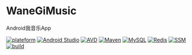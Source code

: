 # WaneGiMusic
Android我音乐App

<p><a target="_blank" rel="noopener noreferrer" href="https://camo.githubusercontent.com/e0d133e64eebb78d02538db61c97ea1eb13feeea/68747470733a2f2f696d672e736869656c64732e696f2f62616467652f706c617465666f726d2d77696e646f77732d6c69676874677265792e737667"><img src="https://camo.githubusercontent.com/e0d133e64eebb78d02538db61c97ea1eb13feeea/68747470733a2f2f696d672e736869656c64732e696f2f62616467652f706c617465666f726d2d77696e646f77732d6c69676874677265792e737667" alt="plateform" data-canonical-src="https://img.shields.io/badge/plateform-windows-lightgrey.svg" style="max-width:100%;"></a>
<a target="_blank" rel="noopener noreferrer" href="https://camo.githubusercontent.com/8a39411ad68daa19980bda3da932fbc14f68dd48/68747470733a2f2f696d672e736869656c64732e696f2f62616467652f496e74656c6c694a253230494445412d323031382e322e372d3842303030302e737667"><img src="https://camo.githubusercontent.com/8a39411ad68daa19980bda3da932fbc14f68dd48/68747470733a2f2f696d672e736869656c64732e696f2f62616467652f496e74656c6c694a253230494445412d323031382e322e372d3842303030302e737667" alt="Android Studio" data-canonical-src="https://img.shields.io/badge/Android%20Studio-3.5.2-8B0000.svg" style="max-width:100%;"></a>
<a target="_blank" rel="noopener noreferrer" href="https://camo.githubusercontent.com/04c56976840c231575a4d7acea91d47cfbf4029e/68747470733a2f2f696d672e736869656c64732e696f2f62616467652f4a444b2d312e382e305f3132312d3341354643442e737667"><img src="https://camo.githubusercontent.com/04c56976840c231575a4d7acea91d47cfbf4029e/68747470733a2f2f696d672e736869656c64732e696f2f62616467652f4a444b2d312e382e305f3132312d3341354643442e737667" alt="AVD" data-canonical-src="https://img.shields.io/badge/AVD%20Manager-Nexus%206%20API%2028-3A5FCD.svg" style="max-width:100%;"></a>
<a target="_blank" rel="noopener noreferrer" href="https://camo.githubusercontent.com/2fa397f632b6c1978ff731904a94ff2c5d2a4f0b/68747470733a2f2f696d672e736869656c64732e696f2f62616467652f4d6176656e2d332e362e302d6666363962342e737667"><img src="https://camo.githubusercontent.com/2fa397f632b6c1978ff731904a94ff2c5d2a4f0b/68747470733a2f2f696d672e736869656c64732e696f2f62616467652f4d6176656e2d332e362e302d6666363962342e737667" alt="Maven" data-canonical-src="https://img.shields.io/badge/Maven-3.6.0-ff69b4.svg" style="max-width:100%;"></a>
<a target="_blank" rel="noopener noreferrer" href="https://camo.githubusercontent.com/b1726a7c4d3e03c04a10050c7440e71876ba58b9/68747470733a2f2f696d672e736869656c64732e696f2f62616467652f4d7953514c2d352e372e32312d3230423241412e737667"><img src="https://camo.githubusercontent.com/b1726a7c4d3e03c04a10050c7440e71876ba58b9/68747470733a2f2f696d672e736869656c64732e696f2f62616467652f4d7953514c2d352e372e32312d3230423241412e737667" alt="MySQL" data-canonical-src="https://img.shields.io/badge/MySQL-5.7.21-20B2AA.svg" style="max-width:100%;"></a>
<a target="_blank" rel="noopener noreferrer" href="https://camo.githubusercontent.com/4f80ddadc4f7c5281f646529bfad02d332aee363/68747470733a2f2f696d672e736869656c64732e696f2f62616467652f52656469732d332e322e3130302d3230423241412e737667"><img src="https://camo.githubusercontent.com/4f80ddadc4f7c5281f646529bfad02d332aee363/68747470733a2f2f696d672e736869656c64732e696f2f62616467652f52656469732d332e322e3130302d3230423241412e737667" alt="Redis" data-canonical-src="https://img.shields.io/badge/Redis-3.2.100-20B2AA.svg" style="max-width:100%;"></a>
<a target="_blank" rel="noopener noreferrer" href="https://camo.githubusercontent.com/28e504e1cdc7240ce85174151e6030738b6af958/68747470733a2f2f696d672e736869656c64732e696f2f62616467652f53534d2d6672616d65776f726b2d627269676874677265656e2e737667"><img src="https://camo.githubusercontent.com/28e504e1cdc7240ce85174151e6030738b6af958/68747470733a2f2f696d672e736869656c64732e696f2f62616467652f53534d2d6672616d65776f726b2d627269676874677265656e2e737667" alt="SSM" data-canonical-src="https://img.shields.io/badge/SSM-framework-brightgreen.svg" style="max-width:100%;"></a>
<a target="_blank" rel="noopener noreferrer" href="https://camo.githubusercontent.com/474a2feaf657f12a6d2f1109a07886ba92fe3d31/68747470733a2f2f696d672e736869656c64732e696f2f62616467652f6275696c642d70617373696e672d627269676874677265656e2e737667"><img src="https://camo.githubusercontent.com/474a2feaf657f12a6d2f1109a07886ba92fe3d31/68747470733a2f2f696d672e736869656c64732e696f2f62616467652f6275696c642d70617373696e672d627269676874677265656e2e737667" alt="build" data-canonical-src="https://img.shields.io/badge/build-passing-brightgreen.svg" style="max-width:100%;"></a></p>
